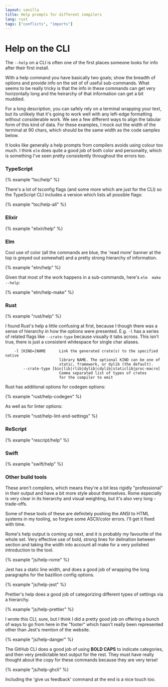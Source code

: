 ```yaml
---
layout: vanilla
title: Help prompts for different compilers
lang: rust
tags: ["conflicts", "imports"]
---
```


# Help on the CLI

The `--help` on a CLI is often one of the first places someone looks for info after their first install.

With a help command you have basically two goals; show the breadth of options and provide info on the set of of useful sub-commands. What seems to be really tricky is that the info in these commands can get very horizontally long and the heirarchy of that information can get a bit muddied.

For a long description, you can safely rely on a terminal wrapping your text, but its unlikely that it's going to work well with any left-edge formatting without considerable work. We see a few different ways to align the tabular form of this kind of data. For these examples, I mock out the width of the terminal at 90 chars, which should be the same width as the code samples below.

It looks like generally a help prompts from compilers avoids using colour too much. I think `elm` does quite a good job of both color and personality, which is something I've seen pretty consistently throughout the errors too.

### TypeScript

{% example "tsc/help" %}

There's a lot of tsconfig flags (and some more which are just for the CLI) so the TypeScript CLI includes a  version which lists all possible flags:

{% example "tsc/help-all" %}

### Elixir

{% example "elixir/help" %}

### Elm

Cool use of color (all the commands are blue, the 'read more' banner at the top is greyed out somewhat) and a pretty strong hierarchy of information.

{% example "elm/help" %}

Given that most of the work happens in a sub-commands, here's `elm  make --help`:

{% example "elm/help-make" %}

### Rust

{% example "rust/help" %}

I found Rust's help a little confusing at first, because I though there was a sense of hierarchy in how the options were presented. E.g. `-l` has a series of related flags like `--crate-type` because visually it tabs across. This isn't true, there is just a consistent whitespace for single char aliases.

```
    -l [KIND=]NAME      Link the generated crate(s) to the specified native
                        library NAME. The optional KIND can be one of
                        static, framework, or dylib (the default).
        --crate-type [bin|lib|rlib|dylib|cdylib|staticlib|proc-macro]
                        Comma separated list of types of crates
                        for the compiler to emit
```

Rust has additional options for codegen options:

{% example "rust/help-codegen" %}

As well as for linter options:

{% example "rust/help-lint-and-settings" %}

### ReScript

{% example "rescript/help" %}

### Swift

{% example "swift/help" %}

### Other build tools

These aren't compilers, which means they're a bit less rigidly "professional" in their output and have a bit more style about themselves. Rome especially is very clear in its hierarchy and visual weighting, but it's also very long - trade-offs. 

Some of these tools of these are definitely pushing the ANSI to HTML systems in my tooling, so forgive some ASCII/color errors. I'll get it fixed with time.

Rome's help output is coming up next, and it is probably my favourite of the whole set. Very effective use of bold, strong lines for delination between section and taking the width into account all make for a very polished introduction to the tool.

{% example "js/help-rome" %}

Jest has a static line width, and does a good job of wrapping the long paragraphs for the bazillion config options.

{% example "js/help-jest" %}

Prettier's help does a good job of categorizing different types of settings via a hierarchy.

{% example "js/help-prettier" %}

I wrote this CLI, sure, but I think I did a pretty good job on offering a bunch of ways to go from here in the "footer" which hasn't really been represented other than Jest's mention of the website.

{% example "js/help-danger" %}

The GitHub CLI does a good job of using **BOLD CAPS** to indicate categories, and then very predictable text output for the rest. They must have really thought about the copy for these commands because they are very terse!

{% example "js/help-ghcli" %}

Including the 'give us feedback' command at the end is a nice touch too.
